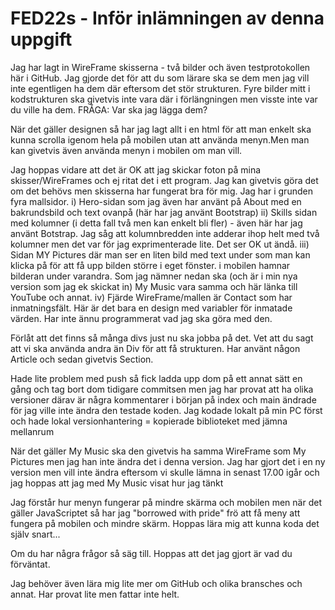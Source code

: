 # FED22s - Inför inlämningen av denna uppgift
Jag har lagt in WireFrame skisserna - två bilder och även testprotokollen här i GitHub. Jag gjorde det för att du som lärare ska se dem men jag vill inte egentligen ha dem där eftersom det stör strukturen. Fyre bilder mitt i kodstrukturen ska givetvis inte vara där i förlängningen men visste inte var du ville ha dem. FRÅGA: Var ska jag lägga dem?

När det gäller designen så har jag lagt allt i en html för att man enkelt ska kunna scrolla igenom hela på mobilen utan att använda menyn.Men man kan givetvis även använda menyn i mobilen om man vill.

Jag hoppas vidare att det är OK att jag skickar foton på mina skisser/WireFrames och ej ritat det i ett program. Jag kan givetvis göra det om det behövs men skisserna har fungerat bra för mig. Jag har i grunden fyra mallsidor. i) Hero-sidan som jag även har använt på About med en bakrundsbild och text ovanpå (här har jag använt Bootstrap) ii) Skills sidan med kolumner (i detta fall två men kan enkelt bli fler) - även här har jag använt Botstrap. Jag såg att kolumnbredden inte adderar ihop helt med två kolumner men det var för jag exprimenterade lite. Det ser OK ut ändå. iii) Sidan MY Pictures där man ser en liten bild med text under som man kan klicka på för att få upp bilden större i eget fönster. i mobilen hamnar bilderan under varandra. Som jag nämner nedan ska (och är i min nya version som jag ek skickat in) My Music vara samma och här länka till YouTube och annat. iv) Fjärde WireFrame/mallen är Contact som har inmatningsfält. Här är det bara en design med variabler för inmatade värden. Har inte ännu programmerat vad jag ska göra med den.

Förlåt att det finns så många divs just nu ska jobba på det. Vet att du sagt att vi ska använda andra än Div för att få strukturen. Har använt någon Article och sedan givetvis Section.

Hade lite problem med push så fick ladda upp dom på ett annat sätt en gång och tag bort dom tidigare commitsen men jag har provat att ha olika versioner därav är några kommentarer i början på index och main ändrade för jag ville inte ändra den testade koden. Jag kodade lokalt på min PC först och hade lokal versionhantering = kopierade biblioteket med jämna mellanrum

När det gäller My Music ska den givetvis ha samma WireFrame som My Pictures men jag han inte ändra det i denna version. Jag har gjort det i en ny version men vill inte ändra eftersom vi skulle lämna in senast 17.00 igår och jag hoppas att jag med My Music visat hur jag tänkt

Jag förstår hur menyn fungerar på mindre skärma och mobilen men när det gäller JavaScriptet så har jag "borrowed with pride" frö att få meny att fungera på mobilen och mindre skärm. Hoppas lära mig att kunna koda det själv snart...

Om du har några frågor så säg till. Hoppas att det jag gjort är vad du förväntat.

Jag behöver även lära mig lite mer om GitHub och olika bransches och annat. Har provat lite men fattar inte helt.
